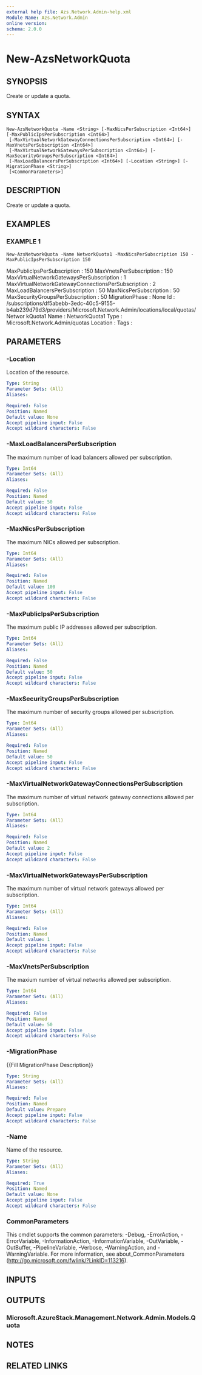 ```yaml
---
external help file: Azs.Network.Admin-help.xml
Module Name: Azs.Network.Admin
online version:
schema: 2.0.0
---
```


# New-AzsNetworkQuota

## SYNOPSIS
Create or update a quota.

## SYNTAX

```
New-AzsNetworkQuota -Name <String> [-MaxNicsPerSubscription <Int64>] [-MaxPublicIpsPerSubscription <Int64>]
 [-MaxVirtualNetworkGatewayConnectionsPerSubscription <Int64>] [-MaxVnetsPerSubscription <Int64>]
 [-MaxVirtualNetworkGatewaysPerSubscription <Int64>] [-MaxSecurityGroupsPerSubscription <Int64>]
 [-MaxLoadBalancersPerSubscription <Int64>] [-Location <String>] [-MigrationPhase <String>]
 [<CommonParameters>]
```

## DESCRIPTION
Create or update a quota.

## EXAMPLES

### EXAMPLE 1
```
New-AzsNetworkQuota -Name NetworkQuota1 -MaxNicsPerSubscription 150 -MaxPublicIpsPerSubscription 150
```

MaxPublicIpsPerSubscription                        : 150
MaxVnetsPerSubscription                            : 150
MaxVirtualNetworkGatewaysPerSubscription           : 1
MaxVirtualNetworkGatewayConnectionsPerSubscription : 2
MaxLoadBalancersPerSubscription                    : 50
MaxNicsPerSubscription                             : 50
MaxSecurityGroupsPerSubscription                   : 50
MigrationPhase                                     : None
Id                                                 : /subscriptions/df5abebb-3edc-40c5-9155-b4ab239d79d3/providers/Microsoft.Network.Admin/locations/local/quotas/Networ
                                                     kQuota1
Name                                               : NetworkQuota1
Type                                               : Microsoft.Network.Admin/quotas
Location                                           : 
Tags                                               :

## PARAMETERS

### -Location
Location of the resource.

```yaml
Type: String
Parameter Sets: (All)
Aliases:

Required: False
Position: Named
Default value: None
Accept pipeline input: False
Accept wildcard characters: False
```

### -MaxLoadBalancersPerSubscription
The maximum number of load balancers allowed per subscription.

```yaml
Type: Int64
Parameter Sets: (All)
Aliases:

Required: False
Position: Named
Default value: 50
Accept pipeline input: False
Accept wildcard characters: False
```

### -MaxNicsPerSubscription
The maximum NICs allowed per subscription.

```yaml
Type: Int64
Parameter Sets: (All)
Aliases:

Required: False
Position: Named
Default value: 100
Accept pipeline input: False
Accept wildcard characters: False
```

### -MaxPublicIpsPerSubscription
The maximum public IP addresses allowed per subscription.

```yaml
Type: Int64
Parameter Sets: (All)
Aliases:

Required: False
Position: Named
Default value: 50
Accept pipeline input: False
Accept wildcard characters: False
```

### -MaxSecurityGroupsPerSubscription
The maximum number of security groups allowed per subscription.

```yaml
Type: Int64
Parameter Sets: (All)
Aliases:

Required: False
Position: Named
Default value: 50
Accept pipeline input: False
Accept wildcard characters: False
```

### -MaxVirtualNetworkGatewayConnectionsPerSubscription
The maximum number of virtual network gateway connections allowed per subscription.

```yaml
Type: Int64
Parameter Sets: (All)
Aliases:

Required: False
Position: Named
Default value: 2
Accept pipeline input: False
Accept wildcard characters: False
```

### -MaxVirtualNetworkGatewaysPerSubscription
The maximum number of virtual network gateways allowed per subscription.

```yaml
Type: Int64
Parameter Sets: (All)
Aliases:

Required: False
Position: Named
Default value: 1
Accept pipeline input: False
Accept wildcard characters: False
```

### -MaxVnetsPerSubscription
The maxium number of virtual networks allowed per subscription.

```yaml
Type: Int64
Parameter Sets: (All)
Aliases:

Required: False
Position: Named
Default value: 50
Accept pipeline input: False
Accept wildcard characters: False
```

### -MigrationPhase
{{Fill MigrationPhase Description}}

```yaml
Type: String
Parameter Sets: (All)
Aliases:

Required: False
Position: Named
Default value: Prepare
Accept pipeline input: False
Accept wildcard characters: False
```

### -Name
Name of the resource.

```yaml
Type: String
Parameter Sets: (All)
Aliases:

Required: True
Position: Named
Default value: None
Accept pipeline input: False
Accept wildcard characters: False
```

### CommonParameters
This cmdlet supports the common parameters: -Debug, -ErrorAction, -ErrorVariable, -InformationAction, -InformationVariable, -OutVariable, -OutBuffer, -PipelineVariable, -Verbose, -WarningAction, and -WarningVariable.
For more information, see about_CommonParameters (http://go.microsoft.com/fwlink/?LinkID=113216).

## INPUTS

## OUTPUTS

### Microsoft.AzureStack.Management.Network.Admin.Models.Quota

## NOTES

## RELATED LINKS
